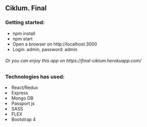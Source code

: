 <h2>Ciklum. Final</h2>


<h3>Getting started:</h3>

<ul>
<li>npm install</li>
<li>npm start</li>
<li>Open a browser on http://localhost:3000</li>
<li>Login: admin, password: admin</li>
</ul>

<h6>Or you can enjoy this app on https://final-ciklum.herokuapp.com/</h6>



<h3>Technologies has used:</h3>

<li>React/Redux</li>
<li>Express</li>
<li>Mongo DB</li>
<li>Passport js</li>
<li>SASS</li>
<li>FLEX</li>
<li>Bootstrap 4</li>



